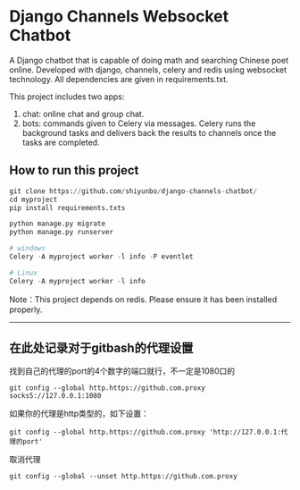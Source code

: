 # Django Channels Websocket Chatbot
A Django chatbot that is capable of doing math and searching Chinese poet online. Developed with django, channels, celery and redis using websocket technology. All dependencies are given in requirements.txt.

This project includes two apps:
1. chat:  online chat and group chat.
2. bots:  commands given to Celery via messages. Celery runs the background tasks and delivers back the results to channels once the tasks are completed.

## How to run this project
```python
git clone https://github.com/shiyunbo/django-channels-chatbot/
cd myproject
pip install requirements.txts

python manage.py migrate
python manage.py runserver

# windows
Celery -A myproject worker -l info -P eventlet

# Linux
Celery -A myproject worker -l info
```
Note：This project depends on redis. Please ensure it has been installed properly. 

*************************
## 在此处记录对于gitbash的代理设置

找到自己的代理的port的4个数字的端口就行，不一定是1080口的
```
git config --global http.https://github.com.proxy socks5://127.0.0.1:1080
```
如果你的代理是http类型的，如下设置：
```
git config --global http.https://github.com.proxy 'http://127.0.0.1:代理的port'
```
取消代理
```
git config --global --unset http.https://github.com.proxy
```
